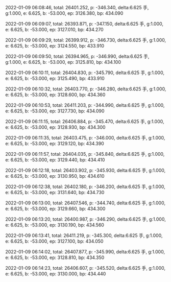2022-01-09 06:08:46, total: 26401.252, p: -346.340, delta:6.625 手, g:1.000, e: 6.625, b: -53.000, ep: 3126.380, bp: 434.090

2022-01-09 06:09:07, total: 26393.871, p: -347.150, delta:6.625 手, g:1.000, e: 6.625, b: -53.000, ep: 3127.010, bp: 434.270

2022-01-09 06:09:29, total: 26399.912, p: -346.730, delta:6.625 手, g:1.000, e: 6.625, b: -53.000, ep: 3124.550, bp: 433.910

2022-01-09 06:09:50, total: 26394.965, p: -346.990, delta:6.625 手, g:1.000, e: 6.625, b: -53.000, ep: 3125.810, bp: 434.100

2022-01-09 06:10:11, total: 26404.830, p: -345.790, delta:6.625 手, g:1.000, e: 6.625, b: -53.000, ep: 3125.490, bp: 433.910

2022-01-09 06:10:32, total: 26403.770, p: -346.280, delta:6.625 手, g:1.000, e: 6.625, b: -53.000, ep: 3128.600, bp: 434.360

2022-01-09 06:10:53, total: 26411.203, p: -344.990, delta:6.625 手, g:1.000, e: 6.625, b: -53.000, ep: 3127.730, bp: 434.090

2022-01-09 06:11:15, total: 26406.884, p: -345.470, delta:6.625 手, g:1.000, e: 6.625, b: -53.000, ep: 3128.930, bp: 434.300

2022-01-09 06:11:35, total: 26403.475, p: -346.000, delta:6.625 手, g:1.000, e: 6.625, b: -53.000, ep: 3129.120, bp: 434.390

2022-01-09 06:11:57, total: 26404.035, p: -345.840, delta:6.625 手, g:1.000, e: 6.625, b: -53.000, ep: 3129.440, bp: 434.410

2022-01-09 06:12:18, total: 26403.902, p: -345.930, delta:6.625 手, g:1.000, e: 6.625, b: -53.000, ep: 3130.950, bp: 434.610

2022-01-09 06:12:38, total: 26402.180, p: -346.200, delta:6.625 手, g:1.000, e: 6.625, b: -53.000, ep: 3131.640, bp: 434.730

2022-01-09 06:13:00, total: 26407.546, p: -344.740, delta:6.625 手, g:1.000, e: 6.625, b: -53.000, ep: 3129.660, bp: 434.300

2022-01-09 06:13:20, total: 26400.987, p: -346.290, delta:6.625 手, g:1.000, e: 6.625, b: -53.000, ep: 3130.190, bp: 434.560

2022-01-09 06:13:41, total: 26411.219, p: -345.300, delta:6.625 手, g:1.000, e: 6.625, b: -53.000, ep: 3127.100, bp: 434.050

2022-01-09 06:14:02, total: 26407.877, p: -345.990, delta:6.625 手, g:1.000, e: 6.625, b: -53.000, ep: 3128.810, bp: 434.350

2022-01-09 06:14:23, total: 26406.607, p: -345.520, delta:6.625 手, g:1.000, e: 6.625, b: -53.000, ep: 3130.000, bp: 434.440